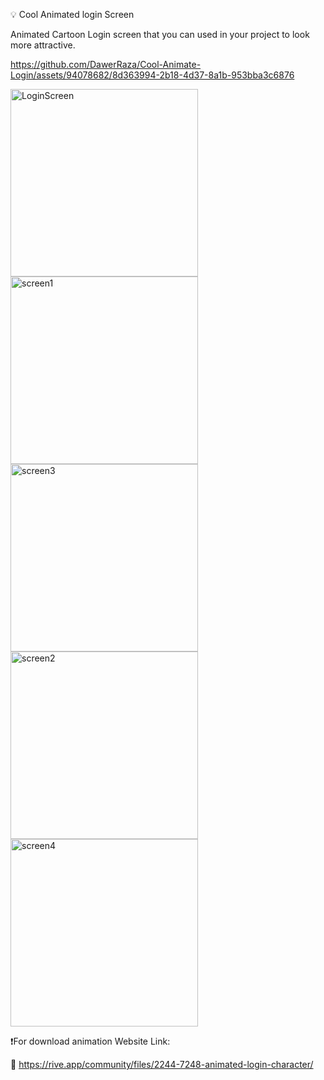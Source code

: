 💡 Cool Animated login Screen

Animated Cartoon Login screen that you can used in your project to look more attractive.


https://github.com/DawerRaza/Cool-Animate-Login/assets/94078682/8d363994-2b18-4d37-8a1b-953bba3c6876


<img width="300" alt="LoginScreen" src="https://github.com/DawerRaza/Cool-Animate-Login/assets/94078682/287c0d45-594f-48de-890e-ad7be2281875">
<img width="300" alt="screen1" src="https://github.com/DawerRaza/Cool-Animate-Login/assets/94078682/593b481b-9ba7-440c-9268-23d261b21c31">
<img width="300" alt="screen3" src="https://github.com/DawerRaza/Cool-Animate-Login/assets/94078682/a45d7c10-8829-48fa-abfa-314bf58c1581">
<img width="300" alt="screen2" src="https://github.com/DawerRaza/Cool-Animate-Login/assets/94078682/72fef515-9f33-4291-8797-2487faad0981">
<img width="300" alt="screen4" src="https://github.com/DawerRaza/Cool-Animate-Login/assets/94078682/bd268598-7695-44b6-b847-0a44a2a529f1">



❗️For download animation Website Link:

🔘 https://rive.app/community/files/2244-7248-animated-login-character/

